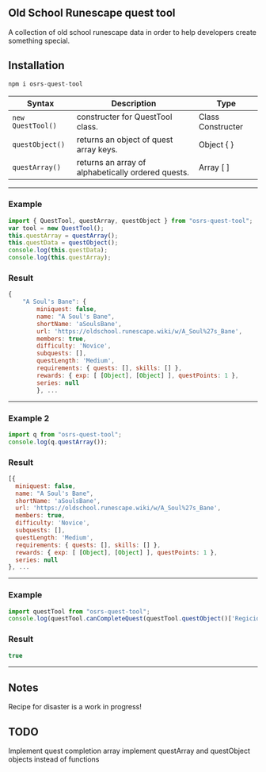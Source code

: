 ## Old School Runescape quest tool

A collection of old school runescape data in order to help developers create something special.

## Installation

```js
npm i osrs-quest-tool
```


| Syntax | Description | Type |
| --- | ----------- | ----------- |
| ```new QuestTool()``` | constructer for QuestTool class. | Class Constructer |
| ```questObject()``` | returns an object of quest array keys. | Object { } |
| ```questArray()``` | returns an array of alphabetically ordered quests. | Array [ ] |
---
### Example

```js
import { QuestTool, questArray, questObject } from "osrs-quest-tool";
var tool = new QuestTool();
this.questArray = questArray();
this.questData = questObject();
console.log(this.questData);
console.log(this.questArray);
```

### Result

```js
{
    "A Soul's Bane": {
        miniquest: false,
        name: "A Soul's Bane",
        shortName: 'aSoulsBane',
        url: 'https://oldschool.runescape.wiki/w/A_Soul%27s_Bane',
        members: true,
        difficulty: 'Novice',
        subquests: [],
        questLength: 'Medium',
        requirements: { quests: [], skills: [] },
        rewards: { exp: [ [Object], [Object] ], questPoints: 1 },
        series: null
        }, ...
```
---

### Example 2

```js
import q from "osrs-quest-tool";
console.log(q.questArray());
```

### Result

```js
[{
  miniquest: false,
  name: "A Soul's Bane",
  shortName: 'aSoulsBane',
  url: 'https://oldschool.runescape.wiki/w/A_Soul%27s_Bane',
  members: true,
  difficulty: 'Novice',
  subquests: [],
  questLength: 'Medium',
  requirements: { quests: [], skills: [] },
  rewards: { exp: [ [Object], [Object] ], questPoints: 1 },
  series: null
}, ...
```

---
### Example

```js
import questTool from "osrs-quest-tool";
console.log(questTool.canCompleteQuest(questTool.questObject()['Regicide'],testAccount));
```

### Result

```js
true
```
---

## Notes

Recipe for disaster is a work in progress!


## TODO
Implement quest completion array
implement questArray and questObject objects instead of functions


